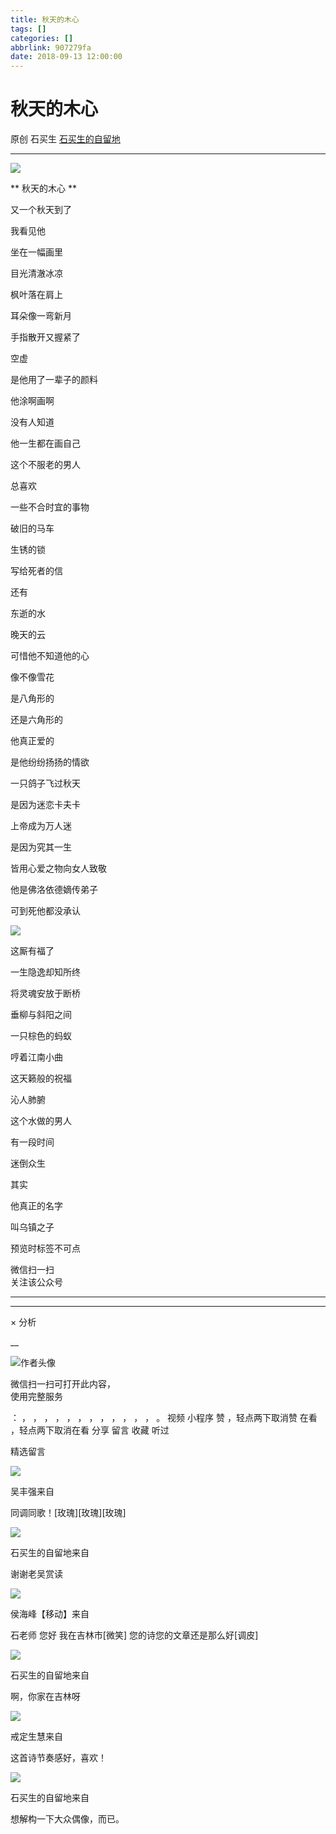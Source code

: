 ```yaml
---
title: 秋天的木心
tags: []
categories: []
abbrlink: 907279fa
date: 2018-09-13 12:00:00
---
```


#  秋天的木心

原创  石买生  [ 石买生的自留地 ](javascript:void\(0\);)

__ _ _ _ _

![](20180913秋天的木心/img1.jpg)

** 秋天的木心  **

又一个秋天到了

我看见他

坐在一幅画里

目光清澈冰凉

枫叶落在肩上

耳朵像一弯新月

手指散开又握紧了

空虚

是他用了一辈子的颜料

他涂啊画啊

没有人知道

他一生都在画自己

这个不服老的男人

总喜欢

一些不合时宜的事物

破旧的马车

生锈的锁

写给死者的信

还有

东逝的水

晚天的云

可惜他不知道他的心

像不像雪花

是八角形的

还是六角形的

他真正爱的

是他纷纷扬扬的情欲

一只鸽子飞过秋天

是因为迷恋卡夫卡

上帝成为万人迷

是因为究其一生

皆用心爱之物向女人致敬

他是佛洛依德嫡传弟子

可到死他都没承认

![](shared/img65.jpg)

这厮有福了  

一生隐逸却知所终

将灵魂安放于断桥

垂柳与斜阳之间

一只棕色的蚂蚁

哼着江南小曲

这天籁般的祝福

沁人肺腑

这个水做的男人

有一段时间

迷倒众生

其实

他真正的名字

叫乌镇之子

  

预览时标签不可点

微信扫一扫  
关注该公众号





****



****



×  分析

__

![作者头像](shared/img1.png)

微信扫一扫可打开此内容，  
使用完整服务

：  ，  ，  ，  ，  ，  ，  ，  ，  ，  ，  ，  ，  。  视频  小程序  赞  ，轻点两下取消赞  在看  ，轻点两下取消在看
分享  留言  收藏  听过

精选留言

![](shared/img16.jpg)

吴丰强来自

同调同歌！[玫瑰][玫瑰][玫瑰]

![](shared/img4.jpg)

石买生的自留地来自

谢谢老吴赏读

![](20180913秋天的木心/img2.jpg)

侯海峰【移动】来自

石老师 您好 我在吉林市[微笑] 您的诗您的文章还是那么好[调皮]

![](shared/img4.jpg)

石买生的自留地来自

啊，你家在吉林呀

![](shared/img28.jpg)

戒定生慧来自

这首诗节奏感好，喜欢！

![](shared/img4.jpg)

石买生的自留地来自

想解构一下大众偶像，而已。

